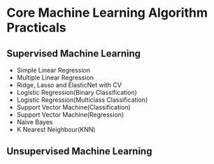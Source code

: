 # Core Machine Learning Algorithm Practicals
## **Supervised Machine Learning**
  - Simple Linear Regression
  - Multiple Linear Regression
  - Ridge, Lasso and ElasticNet with CV
  - Logistic Regression(Binary Classification)
  - Logistic Regression(Multiclass Classification)
  - Support Vector Machine(Classification)
  - Support Vector Machine(Regression)
  - Naive Bayes
  - K Nearest Neighbour(KNN)
  
## **Unsupervised Machine Learning**
